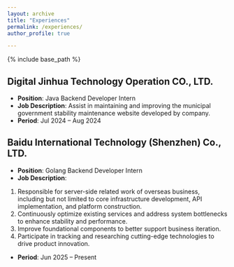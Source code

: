 ```yaml
---
layout: archive
title: "Experiences"
permalink: /experiences/
author_profile: true

---
```


{% include base_path %}

## ​**Digital Jinhua Technology Operation CO., LTD.​**​  
 - **Position**: Java Backend Developer Intern
 - **Job Description**:
   Assist in maintaining and improving the municipal government stability maintenance website developed by company.
 - **Period**: Jul 2024 – Aug 2024

## ​**Baidu International Technology (Shenzhen) Co., LTD.​**​  
 - **Position**: Golang Backend Developer Intern
 - **Job Description**:
1. Responsible for server-side related work of overseas business, including but not limited to core infrastructure development, API implementation, and platform construction.
2. Continuously optimize existing services and address system bottlenecks to enhance stability and performance.
3. Improve foundational components to better support business iteration.
4. Participate in tracking and researching cutting-edge technologies to drive product innovation.
 - **Period**: Jun 2025 – Present

